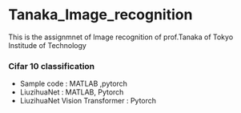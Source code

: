 # Tanaka_Image_recognition
This is the assignmnet of Image recognition of prof.Tanaka of Tokyo Institude of Technology  
### Cifar 10 classification  
* Sample code : MATLAB ,pytorch 
* LiuzihuaNet : MATLAB, Pytorch
* LiuzihuaNet Vision Transformer : Pytorch
